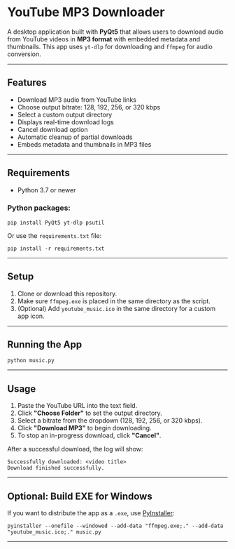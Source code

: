 # YouTube MP3 Downloader

A desktop application built with **PyQt5** that allows users to download audio from YouTube videos in **MP3 format** with embedded metadata and thumbnails. This app uses `yt-dlp` for downloading and `ffmpeg` for audio conversion.

---

## Features

- Download MP3 audio from YouTube links
- Choose output bitrate: 128, 192, 256, or 320 kbps
- Select a custom output directory
- Displays real-time download logs
- Cancel download option
- Automatic cleanup of partial downloads
- Embeds metadata and thumbnails in MP3 files

---

## Requirements

- Python 3.7 or newer

### Python packages:

```
pip install PyQt5 yt-dlp psutil
```

Or use the `requirements.txt` file:

```
pip install -r requirements.txt
```

---

## Setup

1. Clone or download this repository.
2. Make sure `ffmpeg.exe` is placed in the same directory as the script.
3. (Optional) Add `youtube_music.ico` in the same directory for a custom app icon.

---

## Running the App

```
python music.py
```

---

## Usage

1. Paste the YouTube URL into the text field.
2. Click **"Choose Folder"** to set the output directory.
3. Select a bitrate from the dropdown (128, 192, 256, or 320 kbps).
4. Click **"Download MP3"** to begin downloading.
5. To stop an in-progress download, click **"Cancel"**.

After a successful download, the log will show:

```
Successfully downloaded: <video title>
Download finished successfully.
```

---

## Optional: Build EXE for Windows

If you want to distribute the app as a `.exe`, use [PyInstaller](https://pyinstaller.org/):

```
pyinstaller --onefile --windowed --add-data "ffmpeg.exe;." --add-data "youtube_music.ico;." music.py
```

---
